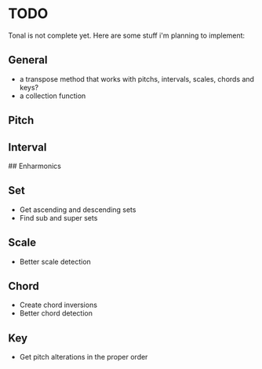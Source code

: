 # TODO

Tonal is not complete yet. Here are some stuff i'm planning to implement:

## General

- a transpose method that works with pitchs, intervals, scales, chords and keys?
- a collection function

## Pitch

## Interval

## Enharmonics

## Set

- Get ascending and descending sets
- Find sub and super sets

## Scale

- Better scale detection

## Chord

- Create chord inversions
- Better chord detection

## Key

- Get pitch alterations in the proper order
